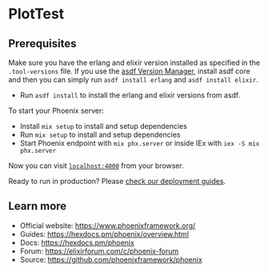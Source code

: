 # PlotTest

## Prerequisites

Make sure you have the erlang and elixir version installed as specified in the `.tool-versions` file. If you use the [asdf Version Manager](https://asdf-vm.com/), install asdf core and then you can simply run `asdf install erlang` and `asdf install elixir`.

  * Run `asdf install` to install the erlang and elixir versions from asdf.

To start your Phoenix server:

  * Install `mix setup` to install and setup dependencies
  * Run `mix setup` to install and setup dependencies
  * Start Phoenix endpoint with `mix phx.server` or inside IEx with `iex -S mix phx.server`

Now you can visit [`localhost:4000`](http://localhost:4000) from your browser.

Ready to run in production? Please [check our deployment guides](https://hexdocs.pm/phoenix/deployment.html).

## Learn more

  * Official website: https://www.phoenixframework.org/
  * Guides: https://hexdocs.pm/phoenix/overview.html
  * Docs: https://hexdocs.pm/phoenix
  * Forum: https://elixirforum.com/c/phoenix-forum
  * Source: https://github.com/phoenixframework/phoenix
